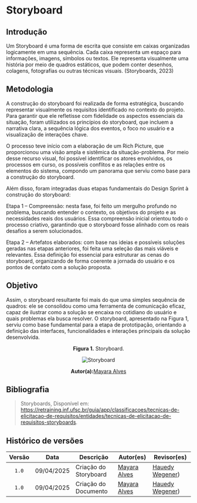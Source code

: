 # Storyboard

## Introdução

Um Storyboard é uma forma de escrita que consiste em caixas organizadas logicamente
em uma sequência. Cada caixa representa um espaço para informações, imagens, símbolos
ou textos. Ele representa visualmente uma história por meio de quadros estáticos, que
podem conter desenhos, colagens, fotografias ou outras técnicas visuais.
(Storyboards, 2023)

## Metodologia 

A construção do storyboard foi realizada de forma estratégica, buscando representar visualmente os requisitos identificado no contexto do projeto. Para garantir que ele refletisse com fidelidade os aspectos essenciais da situação, foram utilizados os princípios do storyboard, que incluem a narrativa clara, a sequência lógica dos eventos, o foco no usuário e a visualização de interações chave.

O processo teve início com a elaboração de um Rich Picture, que proporcionou uma visão ampla e sistêmica da situação-problema. Por meio desse recurso visual, foi possível identificar os atores envolvidos, os processos em curso, os possíveis conflitos e as relações entre os elementos do sistema, compondo um panorama que serviu como base para a construção do storyboard.

Além disso, foram integradas duas etapas fundamentais do Design Sprint à construção do storyboard:

Etapa 1 – Compreensão: nesta fase, foi feito um mergulho profundo no problema, buscando entender o contexto, os objetivos do projeto e as necessidades reais dos usuários. Essa compreensão inicial orientou todo o processo criativo, garantindo que o storyboard fosse alinhado com os reais desafios a serem solucionados.

Etapa 2 – Artefatos elaborados: com base nas ideias e possíveis soluções geradas nas etapas anteriores, foi feita uma seleção das mais viáveis e relevantes. Essa definição foi essencial para estruturar as cenas do storyboard, organizando de forma coerente a jornada do usuário e os pontos de contato com a solução proposta.

## Objetivo

Assim, o storyboard resultante foi mais do que uma simples sequência de quadros: ele se consolidou como uma ferramenta de comunicação eficaz, capaz de ilustrar como a solução se encaixa no cotidiano do usuário e quais problemas ela busca resolver. O storyboard, apresentado na Figura 1, serviu como base fundamental para a etapa de prototipação, orientando a definição das interfaces, funcionalidades e interações principais da solução desenvolvida.

  <p align="center"> <b>Figura 1.</b> Storyboard.</p>

<div align="center">

 ![Storyboard](/assets/Storyboard.jpg)

<p align="center"><b>Autor(a):</b><a href="https://github.com/mayara=tech" target = "_blank">Mayara Alves</a></p>
 
</div> 

## Bibliografia

> Storyboards, Disponível em: <https://retraining.inf.ufsc.br/guia/app/classificacoes/tecnicas-de-elicitacao-de-requisitos/entidades/tecnicas-de-elicitacao-de-requisitos-storyboards>.


## Histórico de versões 

Versão  |   Data    | Descrição | Autor(es)     | Revisor(es)|
:-----: | :----:    | ------    | ----------    | ----------|
|`1.0`|09/04/2025|Criação do Storyboard | [Mayara Alves](https://github.com/mayara-tech) | [Hauedy Wegener](https://github.com/HauedyWS))|
|`1.0`|09/04/2025|Criação do Documento | [Mayara Alves](https://github.com/mayara-tech) | [Hauedy Wegener](https://github.com/HauedyWS))|

